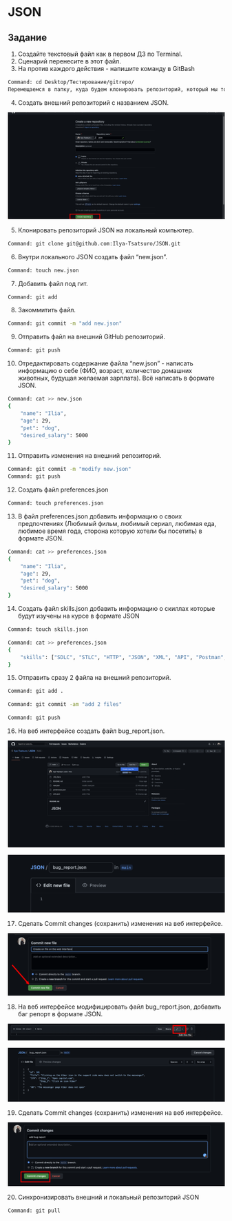 # JSON

## Задание 
 1. Создайте текстовый файл как в первом ДЗ по Terminal.
 2. Сценарий перенесите в этот файл.
 3. На против каждого действия - напишите команду в GitBash
```bash
Command: cd Desktop/Тестирование/gitrepo/
Перемещаемся в папку, куда будем клонировать репозиторий, который мы только что создали.
```

4. Создать внешний репозиторий c названием JSON.

![](https://github.com/Ilya-Tsatsuro/Screenshot/blob/main/HW_1_Git/Create_repo.png?raw=true)

5. Клонировать репозиторий JSON на локальный компьютер.
```bash
Command: git clone git@github.com:Ilya-Tsatsuro/JSON.git    
```

6. Внутри локального JSON создать файл “new.json”.
```bash 
Command: touch new.json
```
7. Добавить файл под гит.
```bash
Command: git add 
```
8. Закоммитить файл.
```bash
Command: git commit -m "add new.json"  
```
9. Отправить файл на внешний GitHub репозиторий.
```bash
Command: git push
```
10. Отредактировать содержание файла “new.json” - написать информацию о себе (ФИО, возраст, количество домашних животных, будущая желаемая зарплата). Всё написать в формате JSON.
```bash
Command: cat >> new.json
{
    "name": "Ilia",
    "age": 29,
    "pet": "dog",
    "desired_salary": 5000
}
```
11. Отправить изменения на внешний репозиторий.
```bash
Command: git commit -m "modify new.json"
Command: git push
```
12. Создать файл preferences.json
```bash 
Command: touch preferences.json
```
13. В файл preferences.json добавить информацию о своих предпочтениях (Любимый фильм, любимый сериал, любимая еда, любимое время года, сторона которую хотели бы посетить) в формате JSON.
```bash
Command: cat >> preferences.json
{
    "name": "Ilia",
    "age": 29,
    "pet": "dog",
    "desired_salary": 5000
}
```
14. Создать файл skills.json добавить информацию о скиллах которые будут изучены на курсе в формате JSON
```bash 
Command: touch skills.json
```
```bash
Command: cat >> preferences.json
{
    "skills": ["SDLC", "STLC", "HTTP", "JSON", "XML", "API", "Postman", "Charles", "Fiddler", "DevTools", "VPN", "SQL", "Redis"]
}
```
15. Отправить сразу 2 файла на внешний репозиторий.
 ```bash 
Command: git add .
```
 ```bash 
Command: git commit -am "add 2 files"
```
 ```bash 
Command: git push
```
16. На веб интерфейсе создать файл bug_report.json.

![](https://github.com/Ilya-Tsatsuro/Screenshot/blob/main/HW_1_Git/Create_new_file.png?raw=true)

![](https://github.com/Ilya-Tsatsuro/Screenshot/blob/main/HW_1_Git/Create_bg.png?raw=true)

17. Сделать Commit changes (сохранить) изменения на веб интерфейсе.

![](https://github.com/Ilya-Tsatsuro/Screenshot/blob/main/HW_1_Git/Commit_new_file.png?raw=true)

18. На веб интерфейсе модифицировать файл bug_report.json, добавить баг репорт в формате JSON.

![](https://github.com/Ilya-Tsatsuro/Screenshot/blob/main/HW_1_Git/Edit_a_file.png?raw=true)

![](https://github.com/Ilya-Tsatsuro/Screenshot/blob/main/HW_1_Git/Edit_bg.png?raw=true)

19. Сделать Commit changes (сохранить) изменения на веб интерфейсе.

![](https://github.com/Ilya-Tsatsuro/Screenshot/blob/main/HW_1_Git/Commit_bg.png?raw=true)

20. Синхронизировать внешний и локальный репозиторий JSON
```bash
Command: git pull
```